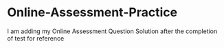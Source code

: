# Online-Assessment-Practice

I am adding my Online Assessment Question Solution after the completion of test for reference 
